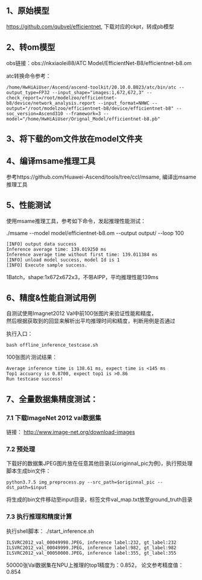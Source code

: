 ## 1、原始模型
https://github.com/qubvel/efficientnet, 下载对应的ckpt，转成pb模型

## 2、转om模型
obs链接：obs://nkxiaolei88/ATC Model/EfficientNet-B8/efficientnet-b8.om

atc转换命令参考：
```
/home/HwHiAiUser/Ascend/ascend-toolkit/20.10.0.B023/atc/bin/atc --output_type=FP32 --input_shape="images:1,672,672,3" --check_report=/root/modelzoo/efficientnet-b8/device/network_analysis.report --input_format=NHWC --output="/root/modelzoo/efficientnet-b8/device/efficientnet-b8" --soc_version=Ascend310 --framework=3 --model="/home/HwHiAiUser/Orignal_Model/efficientnet-b8.pb" 
```

## 3、将下载的om文件放在model文件夹

## 4、编译msame推理工具
参考https://github.com/Huawei-Ascend/tools/tree/ccl/msame, 编译出msame推理工具

## 5、性能测试
使用msame推理工具，参考如下命令，发起推理性能测试： 

./msame --model model/efficientnet-b8.om --output output/ --loop 100
```
[INFO] output data success
Inference average time: 139.019250 ms
Inference average time without first time: 139.011384 ms
[INFO] unload model success, model Id is 1
[INFO] Execute sample success.
```
1Batch，shape:1x672x672x3，不带AIPP，平均推理性能139ms

## 6、精度&性能自测试用例
自测试使用Imagnet2012 Val中前100张图片来验证性能和精度，\
然后根据获取到的回显来解析出平均推理时间和精度，判断用例是否通过

执行入口：
```
bash offline_inference_testcase.sh
```
100张图片测试结果：
```
Average inference time is 138.61 ms, expect time is <145 ms
Top1 accuarcy is 0.8700, expect top1 is >0.86
Run testcase success!
```

## 7、全量数据集精度测试：

### 7.1 下载ImageNet 2012 val数据集
链接： http://www.image-net.org/download-images

### 7.2 预处理

下载好的数据集JPEG图片放在任意其他目录(以originnal_pic为例)，执行预处理脚本生成bin文件：
```
python3.7.5 img_preprocess.py --src_path=$originnal_pic --dst_path=$input
```
将生成的bin文件移动至input目录，标签文件val_map.txt放至ground_truth目录

### 7.3 执行推理和精度计算
执行shell脚本： ./start_inference.sh
```
ILSVRC2012_val_00049998.JPEG, inference label:232, gt_label:232
ILSVRC2012_val_00049999.JPEG, inference label:982, gt_label:982
ILSVRC2012_val_00050000.JPEG, inference label:355, gt_label:355
```
50000张Val数据集在NPU上推理的top1精度为：0.852， 论文参考精度值：0.854